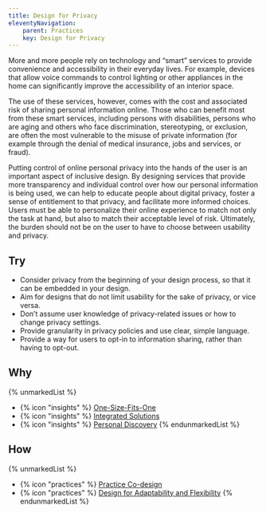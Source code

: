 ```yaml
---
title: Design for Privacy
eleventyNavigation:
    parent: Practices
    key: Design for Privacy
---
```


More and more people rely on technology and “smart” services to provide convenience and accessibility in their everyday
lives. For example, devices that allow voice commands to control lighting or other appliances in the home can
significantly improve the accessibility of an interior space.

The use of these services, however, comes with the cost and associated risk of sharing personal information online.
Those who can benefit most from these smart services, including persons with disabilities, persons who are aging and
others who face discrimination, stereotyping, or exclusion, are often the most vulnerable to the misuse of private
information (for example through the denial of medical insurance, jobs and services, or fraud).

Putting control of online personal privacy into the hands of the user is an important aspect of inclusive design. By
designing services that provide more transparency and individual control over how our personal information is being
used, we can help to educate people about digital privacy, foster a sense of entitlement to that privacy, and facilitate
more informed choices. Users must be able to personalize their online experience to match not only the task at hand, but
also to match their acceptable level of risk. Ultimately, the burden should not be on the user to have to choose between
usability and privacy.

## Try

* Consider privacy from the beginning of your design process, so that it can be embedded in your design.
* Aim for designs that do not limit usability for the sake of privacy, or vice versa.
* Don’t assume user knowledge of privacy-related issues or how to change privacy settings.
* Provide granularity in privacy policies and use clear, simple language.
* Provide a way for users to opt-in to information sharing, rather than having to opt-out.

## Why

{% unmarkedList %}
* {% icon "insights" %} [One-Size-Fits-One](../../insights/one-size-fits-one/)
* {% icon "insights" %} [Integrated Solutions](../../insights/integrated-solutions/)
* {% icon "insights" %} [Personal Discovery](../../insights/personal-discovery/)
{% endunmarkedList %}

## How

{% unmarkedList %}
* {% icon "practices" %} [Practice Co-design](../../practices/practice-co-design/)
* {% icon "practices" %} [Design for Adaptability and Flexibility](../../practices/design-for-adaptability-and-flexibility/)
{% endunmarkedList %}
